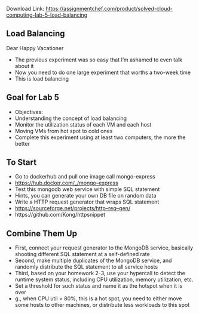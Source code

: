 Download Link: https://assignmentchef.com/product/solved-cloud-computing-lab-5-load-balancing
<br>
<h2>Load Balancing</h2>

Dear Happy Vacationer

<ul>

 <li>The previous experiment was so easy that I’m ashamed to even talk about it</li>

 <li>Now you need to do one large experiment that worths a two-week time</li>

 <li>This is load balancing</li>

</ul>

<h2>Goal for Lab 5</h2>

<ul>

 <li>Objectives:</li>

 <li>Understanding the concept of load balancing</li>

 <li>Monitor the utilization status of each VM and each host</li>

 <li>Moving VMs from hot spot to cold ones</li>

 <li>Complete this experiment using at least two computers, the more the better</li>

</ul>

<h2>To Start</h2>

<ul>

 <li>Go to dockerhub and pull one image call mongo-express</li>

 <li><a href="https://hub.docker.com/_/mongo-express">https://hub.docker.com/_/mongo</a><a href="https://hub.docker.com/_/mongo-express">–</a><a href="https://hub.docker.com/_/mongo-express">express</a></li>

 <li>Test this mongodb web service with simple SQL statement</li>

 <li>Hints, you can generate your own DB file on random data</li>

 <li>Write a HTTP request generator that wraps SQL statement</li>

 <li><a href="https://sourceforge.net/projects/http-req-gen/">https://sourceforge.net/projects/http</a><a href="https://sourceforge.net/projects/http-req-gen/">–</a><a href="https://sourceforge.net/projects/http-req-gen/">req</a><a href="https://sourceforge.net/projects/http-req-gen/">–</a><a href="https://sourceforge.net/projects/http-req-gen/">gen/</a></li>

 <li>https://github.com/Kong/httpsnippet</li>

</ul>

<h2>Combine Them Up</h2>

<ul>

 <li>First, connect your request generator to the MongoDB service, basically shooting different SQL statement at a self-defined rate</li>

 <li>Second, make multiple duplicates of the MongoDB service, and randomly distribute the SQL statement to all service hosts</li>

 <li>Third, based on your homework 2-3, use your hypercall to detect the runtime system status, including CPU utilization, memory utilization, etc.</li>

 <li>Set a threshold for such status and name it as the hotspot when it is over</li>

 <li>g., when CPU util &gt; 80%, this is a hot spot, you need to either move some hosts to other machines, or distribute less workloads to this spot</li>

</ul>